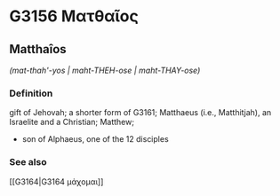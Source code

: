 # G3156 Ματθαῖος

## Matthaîos

_(mat-thah'-yos | maht-THEH-ose | maht-THAY-ose)_

### Definition

gift of Jehovah; a shorter form of G3161; Matthaeus (i.e., Matthitjah), an Israelite and a Christian; Matthew; 

- son of Alphaeus, one of the 12 disciples

### See also

[[G3164|G3164 μάχομαι]]
